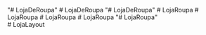 "# LojaDeRoupa" 
#   L o j a D e R o u p a  
 "# LojaDeRoupa" 
#   L o j a R o u p a  
 #   L o j a R o u p a  
 #   L o j a R o u p a  
 #   L o j a R o u p a  
 "# LojaRoupa"  
#   L o j a L a y o u t  
 